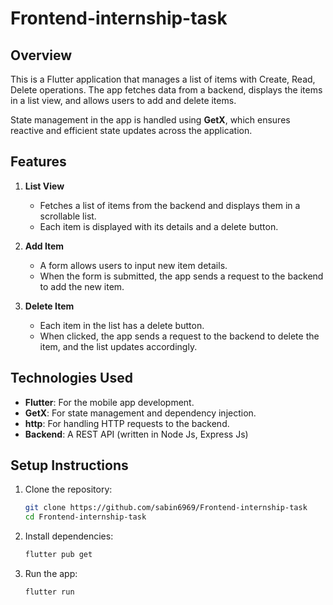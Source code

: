 # Frontend-internship-task

## Overview

This is a Flutter application that manages a list of items with Create, Read, Delete operations. The app fetches data from a backend, displays the items in a list view, and allows users to add and delete items. 

State management in the app is handled using **GetX**, which ensures reactive and efficient state updates across the application.

## Features

1. **List View**  
   - Fetches a list of items from the backend and displays them in a scrollable list.
   - Each item is displayed with its details and a delete button.
   
2. **Add Item**  
   - A form allows users to input new item details.
   - When the form is submitted, the app sends a request to the backend to add the new item.

3. **Delete Item**  
   - Each item in the list has a delete button.
   - When clicked, the app sends a request to the backend to delete the item, and the list updates accordingly.

## Technologies Used

- **Flutter**: For the mobile app development.
- **GetX**: For state management and dependency injection.
- **http**: For handling HTTP requests to the backend.
- **Backend**: A REST API (written in Node Js, Express Js)

## Setup Instructions

1. Clone the repository:

   ```bash
   git clone https://github.com/sabin6969/Frontend-internship-task
   cd Frontend-internship-task
   ```

2. Install dependencies:

   ```bash
   flutter pub get
   ```

3. Run the app:

   ```bash
   flutter run
   ```
